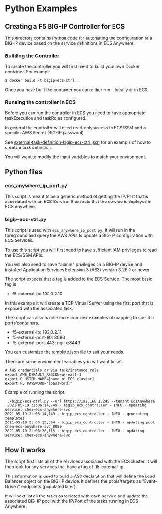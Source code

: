 # Python Examples
## Creating a F5 BIG-IP Controller for ECS

This directory contains Python code for automating the configuration of a BIG-IP device based on the service definitions in ECS Anywhere.

### Building the Controller

To create the controller you will first need to build your own Docker container.  For example

```
$ docker build -t bigip-ecs-ctrl .
```

Once you have built the container you can either run it locally or in ECS.  

### Running the controller in ECS

Before you can run the controller in ECS you need to have appropriate taskExecution and taskRoles configured.

In general the controller will need read-only access to ECS/SSM and a specific AWS Secret (BIG-IP password)

See [external-task-definition-bigip-ecs-ctrl.json](external-task-definition-bigip-ecs-ctrl.json) for an example of how to create a task definition.

You will want to modify the input variables to match your environment.  

## Python files

### ecs_anywhere_ip_port.py

This script is meant to be a generic method of getting the IP/Port that is associated with
an ECS Service.  It expects that the service is deployed in ECS Anywhere.

### bigip-ecs-ctrl.py

This script is used with ``ecs_anywhere_ip_port.py``.  It will run in the foreground and query
the AWS APIs to update a BIG-IP configuration with ECS Services.

To use this script you will first need to have sufficient IAM privileges to read the ECS/SSM APIs.

You will also need to have "admin" privileges on a BIG-IP device and installed Application Services
Extension 3 (AS3) version 3.26.0 or newer.

The script expects that a tag is added to the ECS Service.  The most basic tag is

- f5-external-ip: 192.0.2.10

In this example it will create a TCP Virtual Server using the first port that is exposed with
the associated task.

The script can also handle more complex examples of mapping to specific ports/containers.

- f5-external-ip: 192.0.2.11
- f5-external-port-80: 8080
- f5-external-port-443: nginx:8443

You can customize the [template.json](template.json) file to suit your needs.

There are some environment variables you will want to set.

```
# AWS credentials or via task/instance role
export AWS_DEFAULT_REGION=us-east-1
export CLUSTER_NAME=[name of ECS cluster]
export F5_PASSWORD="[password]"
```

Example of running the script.

```
 ./bigip-ecs-ctrl.py --url https://192.168.1.245 --tenant EcsAnywhere
 2021-05-19 21:06:14,749 - bigip_ecs_controller - INFO - updating service: chen-ecs-anywhere-svc
2021-05-19 21:06:14,749 - bigip_ecs_controller - INFO - generating templates
2021-05-19 21:06:15,894 - bigip_ecs_controller - INFO - updating pool: chen-ecs-anywhere-svc_8080
2021-05-19 21:06:26,115 - bigip_ecs_controller - INFO - updating service: chen-ecs-anywhere-svc
```
## How it works

The script first lists all of the services associated with the ECS cluster.  It will then look for
any services that have a tag of 'f5-external-ip'.

This information is used to build a AS3 declaration that will define the Load Balancer object on
the BIG-IP device.  It defines the pools/targets as "Event-Driven" endpoints (populated later).

It will next list all the tasks associated with each service and update the associated BIG-IP pool
with the IP/Port of the tasks running in ECS Anywhere.

